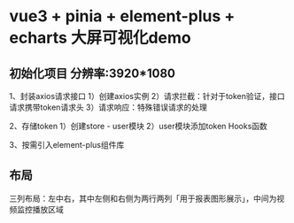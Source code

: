 # vue3 + pinia + element-plus + echarts 大屏可视化demo

## 初始化项目 分辨率:3920\*1080

1、封装axios请求接口
1）创建axios实例
2）请求拦截：针对于token验证，接口请求携带token请求头
3）请求响应：特殊错误请求的处理

2、存储token
1）创建store - user模块
2）user模块添加token Hooks函数

3、按需引入element-plus组件库

## 布局

三列布局：左中右，其中左侧和右侧为两行两列「用于报表图形展示」，中间为视频监控播放区域
